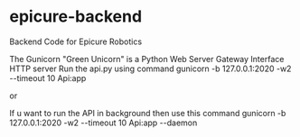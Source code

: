 # epicure-backend
Backend Code for Epicure Robotics

The Gunicorn "Green Unicorn" is a Python Web Server Gateway Interface HTTP server
Run the api.py using command gunicorn -b 127.0.0.1:2020 -w2 --timeout 10 Api:app 

or 

If u want to run the API in background then use this command gunicorn -b 127.0.0.1:2020 -w2 --timeout 10 Api:app --daemon

